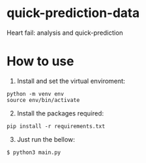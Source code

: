 # quick-prediction-data
Heart fail: analysis and quick-prediction

# How to use

1) Install and set the virtual enviroment:

```
python -m venv env
source env/bin/activate
```

2) Install the packages required:
   
```
pip install -r requirements.txt
```

3) Just run the bellow:

```
$ python3 main.py
```
